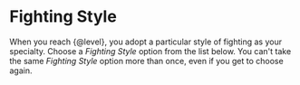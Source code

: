 # Fighting Style
When you reach {@level}, you adopt a particular style of fighting as your specialty.
Choose a *Fighting Style* option from the list below.
You can't take the same *Fighting Style* option more than once, even if you get to choose again.
